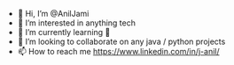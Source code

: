 - 👋 Hi, I’m @AnilJami
- 👀 I’m interested in anything tech
- 🌱 I’m currently learning 🎸
- 💞️ I’m looking to collaborate on any java / python projects
- 📫 How to reach me https://www.linkedin.com/in/j-anil/

<!---
AnilJami/AnilJami is a ✨ special ✨ repository because its `README.md` (this file) appears on your GitHub profile.
You can click the Preview link to take a look at your changes.
--->

